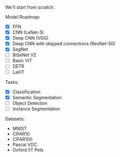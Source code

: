 We'll start from scratch.

Model Roadmap:
- [X] FFN 
- [X] CNN (LeNet-5)
- [X] Deep CNN (VGG)
- [X] Deep CNN with skipped connections (ResNet-50)
- [X] SegNet
- [ ] BiSeNet V2
- [ ] Basic ViT
- [ ] DETR
- [ ] LaViT

Tasks:
- [X] Classification
- [X] Semantic Segmentation
- [ ] Object Detection
- [ ] Instance Segmentation

Datasets:
- MNIST
- CIFAR10
- CIFAR100
- Pascal VOC
- Oxford IIT Pets
